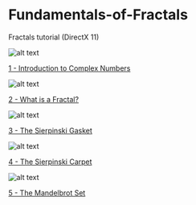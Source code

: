 # Fundamentals-of-Fractals
Fractals tutorial (DirectX 11)

![alt text][logo1]

[1 - Introduction to Complex Numbers][1]


![alt text][logo2]

[2 - What is a Fractal?][2]


![alt text][logo3]

[3 - The Sierpinski Gasket][3]


![alt text][logo4]

[4 - The Sierpinski Carpet][4]


![alt text][logo5]

[5 - The Mandelbrot Set][5]

[1]: https://digitalerr0r.wordpress.com/2010/12/11/fundamentals-of-fractals-1-introduction-to-complex-numbers/
[2]: https://digitalerr0r.wordpress.com/2010/12/12/fundamentals-of-fractals-2-what-is-a-fractal/
[3]: https://digitalerr0r.wordpress.com/2010/12/12/fundamentals-of-fractals-3-the-sierpinski-gasket/
[4]: https://digitalerr0r.wordpress.com/2010/12/12/fundamentals-of-fractals-3-the-sierpinski-carpet/
[5]: https://digitalerr0r.wordpress.com/2010/12/13/fundamentals-of-fractals-5-the-mandelbrot-set/
[logo1]: https://digitalerr0r.files.wordpress.com/2010/12/image11.png "Logo"
[logo2]: https://digitalerr0r.files.wordpress.com/2010/12/image28.png "Logo"
[logo3]: https://digitalerr0r.files.wordpress.com/2010/12/image27.png "Logo"
[logo4]: https://digitalerr0r.files.wordpress.com/2010/12/image37.png "Logo"
[logo5]: https://digitalerr0r.files.wordpress.com/2010/12/image41.png "Logo"
